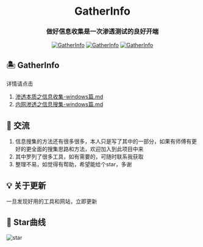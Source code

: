 <h1 align="center" >GatherInfo</h1>

<h3 align="center" >做好信息收集是一次渗透测试的良好开端</h3>

<p align="center">
    <a href="https://github.com/Paper-Pen/GatherInfo"><img alt="GatherInfo" src="https://visitor-badge.glitch.me/badge?page_id=Paper-Pen.GatherInfo"></a>
    <a href="https://github.com/Paper-Pen/GatherInfo"><img alt="GatherInfo" src="https://img.shields.io/github/stars/Paper-Pen/GatherInfo.svg"></a>
    <a href="https://github.com/Paper-Pen/GatherInfo"><img alt="GatherInfo" src="https://img.shields.io/badge/GatherInfo-green"></a>
</p>

## 🏝 GatherInfo
详情请点击
1. [渗透本质之信息收集-windows篇.md](https://github.com/Paper-Pen/GatherInfo/blob/master/%E6%B8%97%E9%80%8F%E6%9C%AC%E8%B4%A8%E4%B9%8B%E4%BF%A1%E6%81%AF%E6%94%B6%E9%9B%86-windows%E7%AF%87.md)
2. [内网渗透之信息搜集-windows篇.md](https://github.com/Paper-Pen/GatherInfo/blob/master/%E5%86%85%E7%BD%91%E6%B8%97%E9%80%8F%E4%B9%8B%E4%BF%A1%E6%81%AF%E6%90%9C%E9%9B%86-windows%E7%AF%87.md)
## 🎸 交流
1. 信息搜集的方法还有很多很多，本人只是写了其中的一部分，如果有师傅有更好的更全面的搜集思路和方法，欢迎加入到此项目中来
2. 其中罗列了很多工具，如有需要的，可随时联系我获取
3. 整理不易，如觉得有帮助，希望能给个star，多谢
## 💡 关于更新
一旦发现好用的工具和网站，立即更新
## 🏁 Star曲线
![star](https://starchart.cc/Paper-Pen/GatherInfo.svg)
